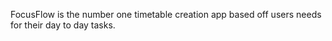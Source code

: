 FocusFlow is the number one timetable creation app based off users needs for their day to day tasks.